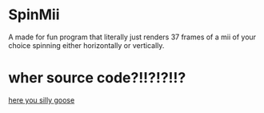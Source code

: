 # SpinMii
A made for fun program that literally just renders 37 frames of a mii of your choice spinning either horizontally or vertically.

# wher source code?!!?!?!!?
<a href="https://cdn.discordapp.com/attachments/882269480246472744/1081943537064616156/SpinMii.zip">here you silly goose</a>
